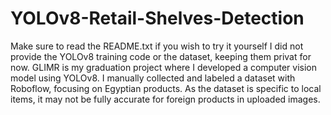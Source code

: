# YOLOv8-Retail-Shelves-Detection

Make sure to read the README.txt if you wish to try it yourself
I did not provide the YOLOv8 training code or the dataset, keeping them privat for now.
 GLIMR is my graduation project where I developed a computer vision model using YOLOv8. I manually collected and labeled a dataset with Roboflow, focusing on Egyptian products. As the dataset is specific to local items, it may not be fully accurate for foreign products in uploaded images.
